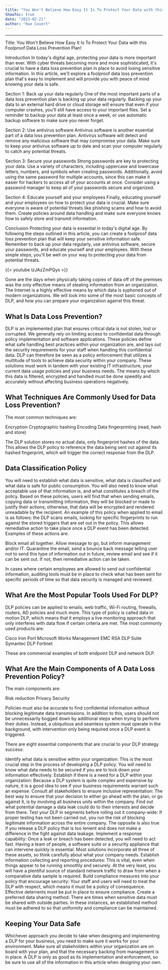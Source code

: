 ```yaml
---
title: "You Won't Believe How Easy It Is To Protect Your Data with this Foolproof Data Loss Prevention Plan!"
ShowToc: true 
date: "2023-02-21"
author: "Hue Covert"
---
```

*****
Title: You Won't Believe How Easy It Is To Protect Your Data with this Foolproof Data Loss Prevention Plan!

Introduction
In today's digital age, protecting your data is more important than ever. With cyber threats becoming more and more sophisticated, it's crucial to have a data loss prevention plan in place to avoid losing sensitive information. In this article, we'll explore a foolproof data loss prevention plan that's easy to implement and will provide you with peace of mind knowing your data is safe.

Section 1: Back up your data regularly
One of the most important parts of a data loss prevention plan is backing up your data regularly. Backing up your data to an external hard drive or cloud storage will ensure that even if your computer crashes, you'll still have access to your important files. Set a reminder to backup your data at least once a week, or use automatic backup software to make sure you never forget.

Section 2: Use antivirus software
Antivirus software is another essential part of a data loss prevention plan. Antivirus software will detect and remove any malicious software that may compromise your data. Make sure to keep your antivirus software up to date and scan your computer regularly to catch any potential threats.

Section 3: Secure your passwords
Strong passwords are key to protecting your data. Use a variety of characters, including uppercase and lowercase letters, numbers, and symbols when creating passwords. Additionally, avoid using the same password for multiple accounts, since this can make it easier for hackers to access all of your accounts at once. Consider using a password manager to keep all of your passwords secure and organized.

Section 4: Educate yourself and your employees
Finally, educating yourself and your employees on how to protect your data is crucial. Make sure everyone is aware of potential threats like phishing scams and how to avoid them. Create policies around data handling and make sure everyone knows how to safely store and transmit information.

Conclusion
Protecting your data is essential in today's digital age. By following the steps outlined in this article, you can create a foolproof data loss prevention plan that will keep your sensitive information safe. Remember to back up your data regularly, use antivirus software, secure your passwords, and educate yourself and your employees. With these simple steps, you'll be well on your way to protecting your data from potential threats.

{{< youtube lzJAzZmPQys >}} 



Gone are the days when physically taking copies of data off of the premises was the only effective means of stealing information from an organization. The Internet is a highly effective means by which data is syphoned out of modern organizations. We will look into some of the most basic concepts of DLP, and how you can prepare your organization against this threat.

 
## What Is Data Loss Prevention?


DLP is an implemented plan that ensures critical data is not stolen, lost or corrupted. We generally rely on limiting access to confidential data through policy implementation and software applications. These policies define what safe handling best practices within your organization are, and lays out the security requirements for your staff when handling this confidential data.
DLP can therefore be seen as a policy enforcement that utilizes a multitude of tools to achieve data security within your company. These solutions must work in tandem with your existing IT infrastructure, your current data usage policies and your business needs. The means by which this data is filtered, encrypted and handled must be done speedily and accurately without affecting business operations negatively.

 
## What Techniques Are Commonly Used for Data Loss Prevention?


The most common techniques are:

 

Encryption
Cryptographic hashing
Encoding
Data fingerprinting (read, hash and store)



The DLP solution stores no actual data, only fingerprint hashes of the data. This allows the DLP policy to reference the data being sent out against its hashed fingerprint, which will trigger the correct response from the DLP.

 
## Data Classification Policy


You will need to establish what data is sensitive, what data is classified and what data is safe for public consumption. You will also need to know what acceptable use of that information is, and what constitutes a breach of the policy. Based on these policies, users will find that when sending emails, copying data or transmitting information, they will be blocked or made to justify their actions; otherwise, that data will be encrypted and rendered unreadable by the recipient.
An example of this policy when applied to email is as follows: the DLP scans emails, looking for specific fingerprints to run against the stored triggers that are set out in the policy. This allows remediative action to take place once a DLP event has been detected.
Examples of these actions are:

 

Block email all together.
Allow message to go, but inform management and/or IT.
Quarantine the email, send a bounce back message telling user not to send this type of information out in future, review email and see if it can be sent out. If not, then remediative action can be taken.



In cases where certain employees are allowed to send out confidential information, auditing tools must be in place to check what has been sent for specific periods of time so that data security is managed and reviewed.

 
## What Are the Most Popular Tools Used For DLP?


DLP policies can be applied to emails, web traffic, Wi-Fi routing, firewalls, routers, AD policies and much more. This type of policy is called data in motion DLP, which means that it employs a live monitoring approach that only interferes with data flow if certain criteria are met.
The most commonly used products are: 

 

Cisco Iron Port
Microsoft Works Management
EMC
RSA DLP Suite
Symantec DLP
Fortinet



These are commercial examples of both endpoint DLP and network DLP.

 
## What Are the Main Components of A Data Loss Prevention Policy?


The main components are:

 

Risk reduction
Privacy
Security



Policies must also be accurate to find confidential information without blocking legitimate data transmissions. In addition to this, users should not be unnecessarily bogged down by additional steps when trying to perform their duties. Instead, a ubiquitous and seamless system must operate in the background, with intervention only being required once a DLP event is triggered.
 
There are eight essential components that are crucial to your DLP strategy success:

 

Identify what data is sensitive within your organization: This is the most crucial step in the process of developing a DLP policy. You will need to know what data needs to be secured if you are to lock down your information effectively.
Establish if there is a need for a DLP within your organization: Because a DLP system is quite complex and expensive by nature, it is a good idea to see if your business requirements warrant such an expense.
Consult all stakeholders to ensure inclusive representation: The best way to ensure that your decision to either go ahead with the plan, or go against it, is by involving all business units within the company. Find out what potential damage a data leak could do to their interests and decide from there.
Test your DLP in segments before rolling out it company-wide: If proper testing has not been carried out, you run the risk of blocking legitimate information across the entire company. The opposite is also true if you release a DLP policy that is too lenient and does not make a difference in the fight against data leakage.
Implement a response capability: Once a leak or breach has been detected, you will need to act fast. Having a team of people, a software suite or a security appliance that can intervene quickly is essential. Most solutions incorporate all three of these assets, so think carefully about what your company needs.
Establish information collecting and reporting procedures: This is vital, even when things appear to be running smoothly and securely. At the very least, you will have a plentiful source of standard network traffic to draw from when a comparative data sample is required.
Build compliance measures into your policy that encourage security: Your staff and users will need to treat the DLP with respect, which means it must be a policy of consequence. Effective deterrents must be put in place to ensure compliance.
Create a preferred data sharing method: There are times when sensitive data must be shared with outside parties. In these instances, an established method must be adhered to so that uniformity and compliance can be maintained.

 
## Keeping Your Data Safe


Whichever approach you decide to take when designing and implementing a DLP for your business, you need to make sure it works for your environment. Make sure all stakeholders within your organization are on board with your plan, and that the necessary backing from management is in place. A DLP is only as good as its implementation and enforcement, so be sure to use all of the information in this article when designing your own.






